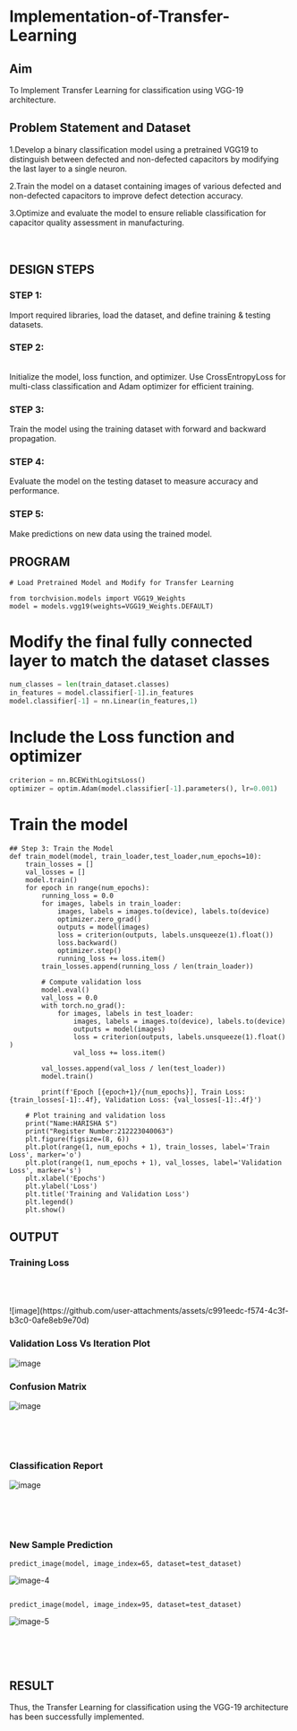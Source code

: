 # Implementation-of-Transfer-Learning
## Aim
To Implement Transfer Learning for classification using VGG-19 architecture.
## Problem Statement and Dataset
1.Develop a binary classification model using a pretrained VGG19 to distinguish between defected and non-defected capacitors by modifying the last layer to a single neuron.

2.Train the model on a dataset containing images of various defected and non-defected capacitors to improve defect detection accuracy.

3.Optimize and evaluate the model to ensure reliable classification for capacitor quality assessment in manufacturing.
</br>
</br>
</br>

## DESIGN STEPS
### STEP 1:
 Import required libraries, load the dataset, and define training & testing datasets.
</br>


### STEP 2:
</br>
Initialize the model, loss function, and optimizer. Use CrossEntropyLoss for multi-class classification and Adam optimizer for efficient training.

### STEP 3:
Train the model using the training dataset with forward and backward propagation.
</br>

### STEP 4:
Evaluate the model on the testing dataset to measure accuracy and performance.
<br/>

### STEP 5:
 Make predictions on new data using the trained model.
 <br/>

## PROGRAM

```
# Load Pretrained Model and Modify for Transfer Learning

from torchvision.models import VGG19_Weights
model = models.vgg19(weights=VGG19_Weights.DEFAULT)

```


# Modify the final fully connected layer to match the dataset classes
```python
num_classes = len(train_dataset.classes)
in_features = model.classifier[-1].in_features
model.classifier[-1] = nn.Linear(in_features,1)
```
# Include the Loss function and optimizer
```python
criterion = nn.BCEWithLogitsLoss()
optimizer = optim.Adam(model.classifier[-1].parameters(), lr=0.001)
```



# Train the model
```
## Step 3: Train the Model
def train_model(model, train_loader,test_loader,num_epochs=10):
    train_losses = []
    val_losses = []
    model.train()
    for epoch in range(num_epochs):
        running_loss = 0.0
        for images, labels in train_loader:
            images, labels = images.to(device), labels.to(device)
            optimizer.zero_grad()
            outputs = model(images)
            loss = criterion(outputs, labels.unsqueeze(1).float())
            loss.backward()
            optimizer.step()
            running_loss += loss.item()
        train_losses.append(running_loss / len(train_loader))

        # Compute validation loss
        model.eval()
        val_loss = 0.0
        with torch.no_grad():
            for images, labels in test_loader:
                images, labels = images.to(device), labels.to(device)
                outputs = model(images)
                loss = criterion(outputs, labels.unsqueeze(1).float() )
                val_loss += loss.item()

        val_losses.append(val_loss / len(test_loader))
        model.train()

        print(f'Epoch [{epoch+1}/{num_epochs}], Train Loss: {train_losses[-1]:.4f}, Validation Loss: {val_losses[-1]:.4f}')

    # Plot training and validation loss
    print("Name:HARISHA S")
    print("Register Number:212223040063")
    plt.figure(figsize=(8, 6))
    plt.plot(range(1, num_epochs + 1), train_losses, label='Train Loss', marker='o')
    plt.plot(range(1, num_epochs + 1), val_losses, label='Validation Loss', marker='s')
    plt.xlabel('Epochs')
    plt.ylabel('Loss')
    plt.title('Training and Validation Loss')
    plt.legend()
    plt.show()

```

## OUTPUT
### Training Loss
</br>
</br>
</br>
![image](https://github.com/user-attachments/assets/c991eedc-f574-4c3f-b3c0-0afe8eb9e70d)


###  Validation Loss Vs Iteration Plot

![image](https://github.com/user-attachments/assets/529ae2c7-4c81-4d47-b6db-970e7bdad4ff)



### Confusion Matrix

![image](https://github.com/user-attachments/assets/8802e510-f58c-40a1-9dd1-dada2a09f9dc)

</br>
</br>
</br>

### Classification Report

![image](https://github.com/user-attachments/assets/c8c3d181-0eb4-4f83-80c3-1d145b77904d)


</br>
</br>
</br>


### New Sample Prediction
```
predict_image(model, image_index=65, dataset=test_dataset)
```
![image-4](https://github.com/user-attachments/assets/6898ac62-4dc3-4829-97d7-312c7b045c2f)


```

predict_image(model, image_index=95, dataset=test_dataset)
```
![image-5](https://github.com/user-attachments/assets/1ab7aca9-3da3-44b7-a406-0791adb0e6f6)

</br>
</br>
</br>

## RESULT
Thus, the Transfer Learning for classification using the VGG-19 architecture has been successfully implemented.
</br>
</br>
</br>
